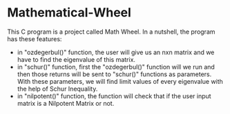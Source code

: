# Mathematical-Wheel
This C program is a project called Math Wheel. In a nutshell, the program has these features: 
- in "ozdegerbul()" function, the user will give us an nxn matrix and we have to find the eigenvalue of this matrix.
- in "schur()" function, first the "ozdegerbul()" function will we run and then those returns will be sent to "schur()" functions as parameters. With these parameters, we will find limit values of every eigenvalue with the help of Schur Inequality.
-  in "nilpotent()" function, the function will check that if the user input matrix is a Nilpotent Matrix or not.
